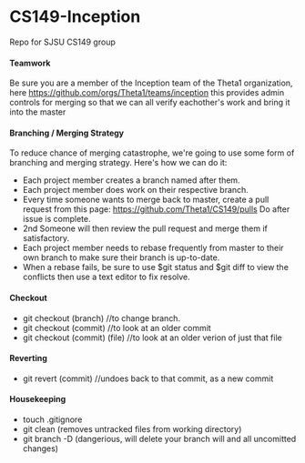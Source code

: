 # CS149-Inception
Repo for SJSU CS149 group

#### Teamwork
Be sure you are a member of the Inception team of the Theta1 organization, here https://github.com/orgs/Theta1/teams/inception this provides admin controls for merging so that we can all verify eachother's work and bring it into the master

#### Branching / Merging Strategy
To reduce chance of merging catastrophe, we're going to use some form of branching
and merging strategy. Here's how we can do it:

- Each project member creates a branch named after them.
- Each project member does work on their respective branch.
- Every time someone wants to merge back to master, create a pull request from this page: https://github.com/Theta1/CS149/pulls Do after issue is complete.
- 2nd Someone will then review the pull request and merge them if satisfactory. 
- Each project member needs to rebase frequently from master to their own branch to make sure their branch 
is up-to-date.
- When a rebase fails, be sure to use $git status and $git diff to view the conflicts then use a text editor to fix resolve.

#### Checkout 
- git checkout (branch) //to change branch.
- git checkout (commit) //to look at an older commit
- git checkout (commit) (file) //to look at an older verion of just that file

#### Reverting
- git revert (commit) //undoes back to that commit, as a new commit

#### Housekeeping
- touch .gitignore
- git clean (removes untracked files from working directory)
- git branch -D <branch> (dangerious, will delete your branch will and all uncomitted changes)

